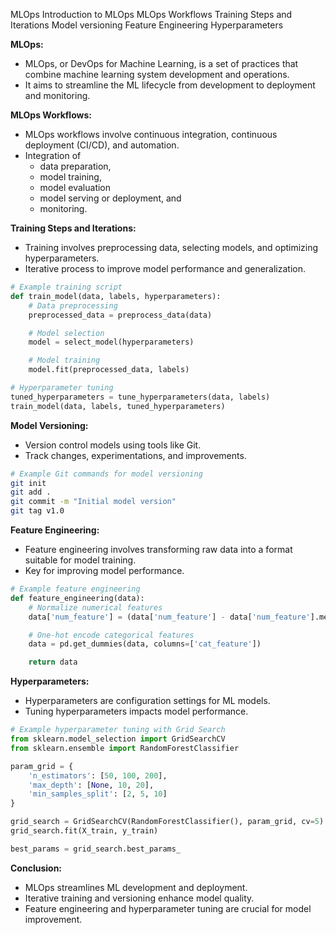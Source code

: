 MLOps
Introduction to MLOps
MLOps Workflows
Training Steps and Iterations
Model versioning
Feature Engineering
Hyperparameters


**MLOps:**
- MLOps, or DevOps for Machine Learning, is a set of practices that combine machine learning system development and operations.
- It aims to streamline the ML lifecycle from development to deployment and monitoring.

**MLOps Workflows:**
- MLOps workflows involve continuous integration, continuous deployment (CI/CD), and automation.
- Integration of 
    - data preparation, 
    - model training, 
    - model evaluation 
    - model serving or deployment, and 
    - monitoring.

**Training Steps and Iterations:**
- Training involves preprocessing data, selecting models, and optimizing hyperparameters.
- Iterative process to improve model performance and generalization.

```python
# Example training script
def train_model(data, labels, hyperparameters):
    # Data preprocessing
    preprocessed_data = preprocess_data(data)

    # Model selection
    model = select_model(hyperparameters)

    # Model training
    model.fit(preprocessed_data, labels)

# Hyperparameter tuning
tuned_hyperparameters = tune_hyperparameters(data, labels)
train_model(data, labels, tuned_hyperparameters)
```

**Model Versioning:**
- Version control models using tools like Git.
- Track changes, experimentations, and improvements.

```bash
# Example Git commands for model versioning
git init
git add .
git commit -m "Initial model version"
git tag v1.0
```

**Feature Engineering:**
- Feature engineering involves transforming raw data into a format suitable for model training.
- Key for improving model performance.

```python
# Example feature engineering
def feature_engineering(data):
    # Normalize numerical features
    data['num_feature'] = (data['num_feature'] - data['num_feature'].mean()) / data['num_feature'].std()

    # One-hot encode categorical features
    data = pd.get_dummies(data, columns=['cat_feature'])

    return data
```

**Hyperparameters:**
- Hyperparameters are configuration settings for ML models.
- Tuning hyperparameters impacts model performance.

```python
# Example hyperparameter tuning with Grid Search
from sklearn.model_selection import GridSearchCV
from sklearn.ensemble import RandomForestClassifier

param_grid = {
    'n_estimators': [50, 100, 200],
    'max_depth': [None, 10, 20],
    'min_samples_split': [2, 5, 10]
}

grid_search = GridSearchCV(RandomForestClassifier(), param_grid, cv=5)
grid_search.fit(X_train, y_train)

best_params = grid_search.best_params_
```

**Conclusion:**
- MLOps streamlines ML development and deployment.
- Iterative training and versioning enhance model quality.
- Feature engineering and hyperparameter tuning are crucial for model improvement.